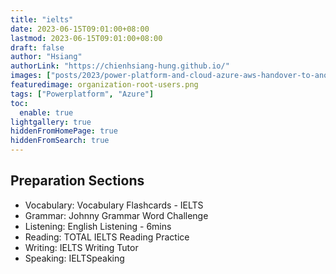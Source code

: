 ```yaml
---
title: "ielts"
date: 2023-06-15T09:01:00+08:00
lastmod: 2023-06-15T09:01:00+08:00
draft: false
author: "Hsiang"
authorLink: "https://chienhsiang-hung.github.io/"
images: ["posts/2023/power-platform-and-cloud-azure-aws-handover-to-another-employee/organization-root-users.png"]
featuredimage: organization-root-users.png
tags: ["Powerplatform", "Azure"]
toc:
  enable: true
lightgallery: true
hiddenFromHomePage: true
hiddenFromSearch: true
---
```

## Preparation Sections
- Vocabulary: Vocabulary Flashcards - IELTS
- Grammar: Johnny Grammar Word Challenge
- Listening: English Listening - 6mins
- Reading: TOTAL IELTS Reading Practice
- Writing: IELTS Writing Tutor
- Speaking: IELTSpeaking